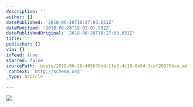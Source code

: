 ```yaml
---
description: ''
author: []
datePublished: '2018-06-28T18:27:03.651Z'
dateModified: '2018-06-28T18:02:01.592Z'
datePublishedOriginal: '2018-06-28T18:27:03.651Z'
title: ''
publisher: {}
via: {}
inFeed: true
starred: false
sourcePath: _posts/2018-06-28-405676bd-1fe8-4c19-8a5d-1cbf20270bca.md
_context: 'http://schema.org'
_type: Article

---
```

![](https://the-grid-user-content.s3-us-west-2.amazonaws.com/14fdd1f3-e8f9-4494-9d74-8cb57dcdc389.jpg)
